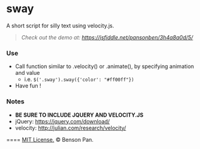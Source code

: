# sway
A short script for silly text using velocity.js.
> *Check out the demo at: https://jsfiddle.net/pansonben/3h4a8a0d/5/*

### Use
- Call function similar to .velocity() or .animate(), by specifying animation and value
  - i.e. ```$('.sway').sway({'color': "#ff00ff"})```
- Have fun !

### Notes
- **BE SURE TO INCLUDE JQUERY AND VELOCITY.JS**
- jQuery: https://jquery.com/download/
- velocity: http://julian.com/research/velocity/

====
[MIT License.](https://github.com/panbenson/sway/blob/master/LICENSE.md) © Benson Pan.

